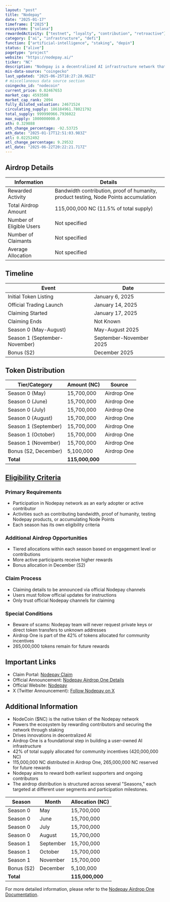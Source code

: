 ```yaml
---
layout: "post"
title: "Nodepay"
date: "2025-01-17"
timeframe: ["2025"]
ecosystem: ["solana"]
rewardedActivity: ["testnet", "loyalty", "contribution", "retroactive"]
category: ["ai", "infrastructure", "defi"]
function: ["artificial-intelligence", "staking", "depin"]
status: ["alive"]
pagetype: "project"
website: "https://nodepay.ai/"
ticker: "NC"
description: "Nodepay is a decentralized AI infrastructure network that rewards contributors and secures the ecosystem through Nodecoin ($NC), supporting innovations in user-owned AI. Users earn rewards by sharing unused internet bandwidth, testing products, and contributing to the network."
mis-data-source: "coingecko"
last_updated: "2025-06-25T18:27:28.962Z"
# miscellaneous data source section
coingecko_id: "nodecoin"
current_price: 0.02467653
market_cap: 4593508
market_cap_rank: 2094
fully_diluted_valuation: 24671524
circulating_supply: 186184961.78021792
total_supply: 999990966.7936022
max_supply: 1000000000.0
ath: 0.329888
ath_change_percentage: -92.53725
ath_date: "2025-01-17T12:51:03.983Z"
atl: 0.02252492
atl_change_percentage: 9.29532
atl_date: "2025-06-22T20:22:21.717Z"
---
```


## Airdrop Details

| Information              | Details                                                                              |
| ------------------------ | ------------------------------------------------------------------------------------ |
| Rewarded Activity        | Bandwidth contribution, proof of humanity, product testing, Node Points accumulation |
| Total Airdrop Amount     | 115,000,000 NC (11.5% of total supply)                                               |
| Number of Eligible Users | Not specified                                                                        |
| Number of Claimants      | Not specified                                                                        |
| Average Allocation       | Not specified                                                                        |

## Timeline

| Event                         | Date                    |
| ----------------------------- | ----------------------- |
| Initial Token Listing         | January 6, 2025         |
| Official Trading Launch       | January 14, 2025        |
| Claiming Started              | January 17, 2025        |
| Claiming Ends                 | Not Known               |
| Season 0 (May-August)         | May-August 2025         |
| Season 1 (September-November) | September-November 2025 |
| Bonus (S2)                    | December 2025           |

## Token Distribution

| Tier/Category        | Amount (NC)     | Source      |
| -------------------- | --------------- | ----------- |
| Season 0 (May)       | 15,700,000      | Airdrop One |
| Season 0 (June)      | 15,700,000      | Airdrop One |
| Season 0 (July)      | 15,700,000      | Airdrop One |
| Season 0 (August)    | 15,700,000      | Airdrop One |
| Season 1 (September) | 15,700,000      | Airdrop One |
| Season 1 (October)   | 15,700,000      | Airdrop One |
| Season 1 (November)  | 15,700,000      | Airdrop One |
| Bonus (S2, December) | 5,100,000       | Airdrop One |
| **Total**            | **115,000,000** |             |

## [Eligibility Criteria](https://claim.nodefoundation.ai/)

### Primary Requirements

- Participation in Nodepay network as an early adopter or active contributor
- Activities such as contributing bandwidth, proof of humanity, testing Nodepay products, or accumulating Node Points
- Each season has its own eligibility criteria

### Additional Airdrop Opportunities

- Tiered allocations within each season based on engagement level or contributions
- More active participants receive higher rewards
- Bonus allocation in December (S2)

### Claim Process

- Claiming details to be announced via official Nodepay channels
- Users must follow official updates for instructions
- Only trust official Nodepay channels for claiming

### Special Conditions

- Beware of scams: Nodepay team will never request private keys or direct token transfers to unknown addresses
- Airdrop One is part of the 42% of tokens allocated for community incentives
- 265,000,000 tokens remain for future rewards

## Important Links

- Claim Portal: [Nodepay Claim](https://claim.nodefoundation.ai/)
- Official Announcement: [Nodepay Airdrop One Details](https://docs.nodepay.ai/nodepay-introduction/nodecoin/nodepay-airdrop-one)
- Official Website: [Nodepay](https://nodepay.ai/)
- X (Twitter Announcement): [Follow Nodepay on X](https://x.com/nodepay_ai/status/1880178328466067968)

## Additional Information

- NodeCoin ($NC) is the native token of the Nodepay network
- Powers the ecosystem by rewarding contributors and securing the network through staking
- Drives innovations in decentralized AI
- Airdrop One is a foundational step in building a user-owned AI infrastructure
- 42% of total supply allocated for community incentives (420,000,000 NC)
- 115,000,000 NC distributed in Airdrop One, 265,000,000 NC reserved for future rewards
- Nodepay aims to reward both earliest supporters and ongoing contributors
- The airdrop distribution is structured across several "Seasons," each targeted at different user segments and participation milestones.

| Season     | Month     | Allocation (NC) |
| ---------- | --------- | --------------- |
| Season 0   | May       | 15,700,000      |
| Season 0   | June      | 15,700,000      |
| Season 0   | July      | 15,700,000      |
| Season 0   | August    | 15,700,000      |
| Season 1   | September | 15,700,000      |
| Season 1   | October   | 15,700,000      |
| Season 1   | November  | 15,700,000      |
| Bonus (S2) | December  | 5,100,000       |
| **Total**  |           | **115,000,000** |

For more detailed information, please refer to the [Nodepay Airdrop One Documentation](https://docs.nodepay.ai/nodepay-introduction/nodecoin/nodepay-airdrop-one).